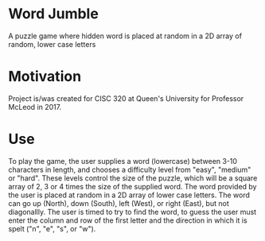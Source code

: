 # Word Jumble
A puzzle game where hidden word is placed at random in a 2D array of random, lower case letters

# Motivation
Project is/was created for CISC 320 at Queen's University for Professor McLeod in 2017.

# Use
To play the game, the user supplies a word (lowercase) between 3-10 characters in length, and chooses a difficulty level from "easy", "medium" or "hard". These levels control the size of the puzzle, which will be a square array of 2, 3 or 4 times the size of the supplied word. The word provided by the user is placed at random in a 2D array of lower case letters. The word can go up (North), down (South), left (West), or right (East), but not diagonallly. The user is timed to try to find the word, to guess the user must enter the column and row of the first letter and the direction in which it is spelt ("n", "e", "s", or "w").
